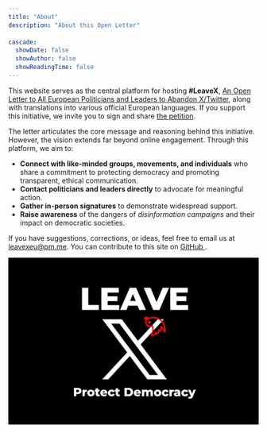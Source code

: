 ```yaml
---
title: "About"
description: "About this Open Letter"

cascade:
  showDate: false
  showAuthor: false
  showReadingTime: false
---
```


This website serves as the central platform for hosting **#LeaveX**, [An Open Letter to All European Politicians and Leaders to Abandon X/Twitter](../), along with translations into various official European languages. If you support this initiative, we invite you to sign and share [the petition](https://openpetition.eu/leavex).

The letter articulates the core message and reasoning behind this initiative. However, the vision extends far beyond online engagement. Through this platform, we aim to:

* **Connect with like-minded groups, movements, and individuals** who share a commitment to protecting democracy and promoting transparent, ethical communication.
* **Contact politicians and leaders directly** to advocate for meaningful action.
* **Gather in-person signatures** to demonstrate widespread support.
* **Raise awareness** of the dangers of _disinformation campaigns_ and their impact on democratic societies.

If you have suggestions, corrections, or ideas, feel free to email us at [leavexeu@pm.me](mailto:leavexeu%40pm.me?subject=Ideas%20for%20Leave%20X). You can contribute to this site on [GitHub  ](https://github.com/everton137/leavex.eu).

![Leave X - Protect Democracy](leave_x_banner.png)
